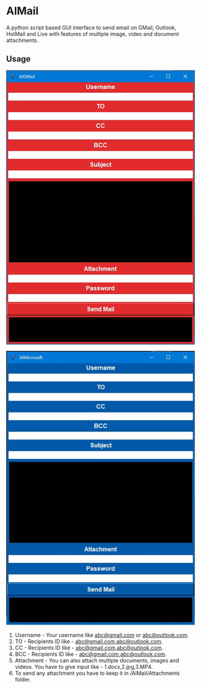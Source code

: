 # AlMail

A python script based GUI interface to send email on GMail, Outlook, HotMail and Live with features of multiple image, video and document attachments.

## Usage

![](/TestGmail.JPG)

![](/TestOutlook.JPG)

1. Username - Your username like abc@gmail.com or abc@outlook.com.
2. TO - Recipients ID like - abc@gmail.com,abc@outlook.com.
2. CC - Recipients ID like - abc@gmail.com,abc@outlook.com.
3. BCC - Recipients ID like - abc@gmail.com,abc@outlook.com.
4. Attachment - You can also attach multiple documents, images and videos. You have to give input like - 1.docx,2.jpg,3.MP4.
5. To send any attachment you have to keep it in /AlMail/Attachments folder.
